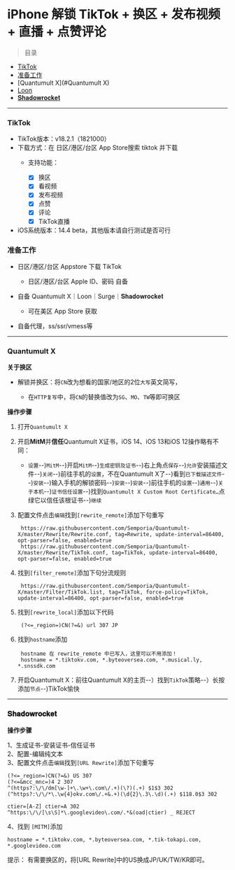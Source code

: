 # iPhone 解锁 TikTok + 换区 + 发布视频 + 直播 + 点赞评论

> 目录

* [TikTok](#TikTok)
* [准备工作](#准备工作)
* [Quantumult X](#Quantumult X)
* [Loon](https://github.com/Semporia/TikTok-Unlock/tree/master/Loon)
* [𝐒𝐡𝐚𝐝𝐨𝐰𝐫𝐨𝐜𝐤𝐞𝐭](#𝐒𝐡𝐚𝐝𝐨𝐰𝐫𝐨𝐜𝐤𝐞𝐭)

***
### TikTok  

* TikTok版本：v18.2.1（1821000）
* 下载方式：在 日区/港区/台区 App Store搜索 tiktok 并下载
	* 支持功能：

       - [x] 换区
       - [x] 看视频
       - [x] 发布视频
       - [x] 点赞
       - [x] 评论
       - [x] TikTok直播

* iOS系统版本：14.4 beta，其他版本请自行测试是否可行

### 准备工作


- 日区/港区/台区 Appstore 下载 TikTok

    * 日区/港区/台区 Apple ID、密码 自备


- 自备 Quantumult X｜Loon｜Surge｜𝐒𝐡𝐚𝐝𝐨𝐰𝐫𝐨𝐜𝐤𝐞𝐭
 
     * 可在美区 App Store 获取

- 自备代理，ss/ssr/vmess等  

***
### Quantumult X

**关于换区**



* 解锁并换区：将`CN`改为想看的国家/地区的2位`大写`英文简写，

    * 在`HTTP复写`中，将`CN`的替换值改为`SG`、`MO`、`TW`等即可换区


**操作步骤**

1. 打开`Quantumult X`

2. 开启**MitM**并**信任**Quantumult X证书，iOS 14、iOS 13和iOS 12操作略有不同：
    * `设置`--)`MitM`--)开启`MitM`--)`生成密钥及证书`--)右上角点`保存`--)`允许`安装描述文件--)`关闭`--)前往手机的`设置`，不在Quantumult X了--)看到`已下载描述文件`--)`安装`--)输入手机的解锁密码--)`安装`--)`安装`--)前往手机的`设置`--)`通用`--)`关于本机`--)`证书信任设置`--)找到`Quantumult X Custom Root Certificate…`点绿它以信任该根证书--)`继续`

3. 配置文件点击`编辑`找到`[rewrite_remote]`添加下句重写

		https://raw.githubusercontent.com/Semporia/Quantumult-X/master/Rewrite/Rewrite.conf, tag=Rewrite, update-interval=86400, opt-parser=false, enabled=true
		https://raw.githubusercontent.com/Semporia/Quantumult-X/master/Rewrite/TikTok.conf, tag=TikTok, update-interval=86400, opt-parser=false, enabled=true

4. 找到`[filter_remote]`添加下句分流规则

		https://raw.githubusercontent.com/Semporia/Quantumult-X/master/Filter/TikTok.list, tag=TikTok, force-policy=TikTok, update-interval=86400, opt-parser=false, enabled=true

5. 找到`[rewrite_local]`添加以下代码

		(?<=_region=)CN(?=&) url 307 JP

6. 找到`hostname`添加

		hostname 在 rewrite_remote 中已写入，这里可以不用添加！
		hostname = *.tiktokv.com, *.byteoversea.com, *.musical.ly, *.snssdk.com

7. 开启Quantumult X：前往Quantumult X的主页--）找到`TikTok`策略--）长按添加`节点`--)TikTok愉快

***

### 𝐒𝐡𝐚𝐝𝐨𝐰𝐫𝐨𝐜𝐤𝐞𝐭

**操作步骤**

1、生成证书-安装证书-信任证书  
2、配置-编辑纯文本  
3、配置文件点击`编辑`找到`[URL Rewrite]`添加下句重写

    (?<=_region=)CN(?=&) US 307
    (?<=&mcc_mnc=)4 2 307
    ^(https?:\/\/dm[\w-]+\.\w+\.com\/.+)(\?)(.+) $1$3 302
    (^https?:\/\/*\.\w{4}okv.com\/.+&.+)(\d{2}\.3\.\d)(.+) $118.0$3 302
    
    ctier=[A-Z] ctier=A 302
    ^https:\/\/[\s\S]*\.googlevideo\.com/.*&(oad|ctier) _ REJECT

 4、找到 `[MITM]`添加

    hostname = *.tiktokv.com, *.byteoversea.com, *.tik-tokapi.com, *.googlevideo.com


提示：
有需要换区的，将[URL Rewrite]中的US换成JP/UK/TW/KR即可。
